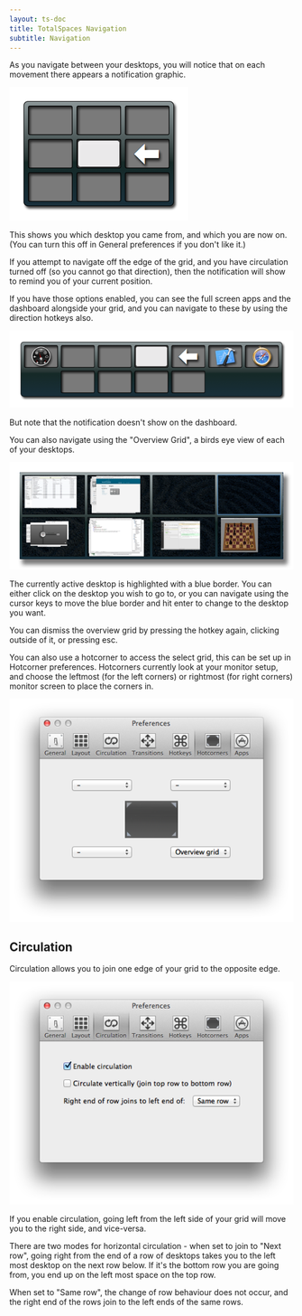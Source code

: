 ```yaml
---
layout: ts-doc
title: TotalSpaces Navigation
subtitle: Navigation
---
```


As you navigate between your desktops, you will notice that on each movement there appears a notification graphic.

<img src="/images/navigation-notification.png">

This shows you which desktop you came from, and which you are now on. (You can turn this off in General preferences if you don't like it.)

If you attempt to navigate off the edge of the grid, and you have circulation turned off (so you cannot go that direction), then the notification will show to remind you of your current position.

If you have those options enabled, you can see the full screen apps and the dashboard alongside your grid, and you can navigate to these by using the direction hotkeys also.

<img src="/images/navigation-notification-wide.png">

But note that the notification doesn't show on the dashboard.

You can also navigate using the "Overview Grid", a birds eye view of each of your desktops.

<img src="/images/grid-view-8.png">

The currently active desktop is highlighted with a blue border. You can either click on the desktop you wish to go to, or you can navigate using the cursor keys to move the blue border and hit enter to change to the desktop you want.

You can dismiss the overview grid by pressing the hotkey again, clicking outside of it, or pressing esc.

You can also use a hotcorner to access the select grid, this can be set up in Hotcorner preferences. Hotcorners currently look at your monitor setup, and choose the leftmost (for the left corners) or rightmost (for right corners) monitor screen to place the corners in.

<img src="/images/hotcorners-preferences.png" class="prefs-screenshot">

## Circulation

Circulation allows you to join one edge of your grid to the opposite edge.

<img src="/images/circulation-preferences.png" class="prefs-screenshot">

If you enable circulation, going left from the left side of your grid will move you to the right side, and vice-versa.

There are two modes for horizontal circulation - when set to join to "Next row", going right from the end of a row of desktops takes you to the left most desktop on the next row below. If it's the bottom row you are going from, you end up on the left most space on the top row.

When set to "Same row", the change of row behaviour does not occur, and the right end of the rows join to the left ends of the same rows.